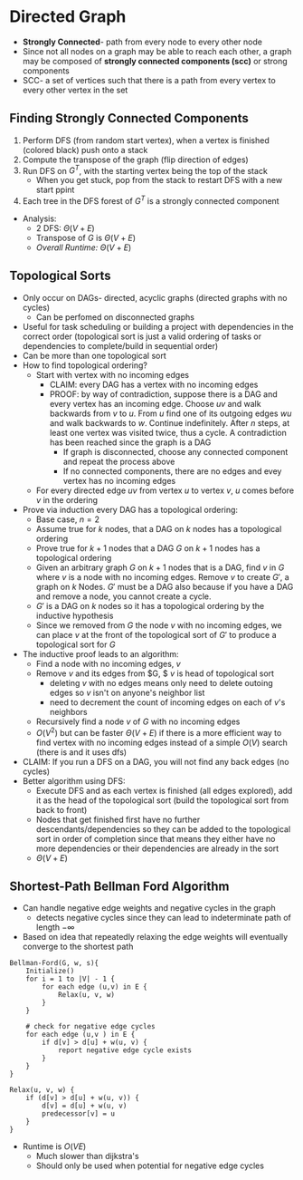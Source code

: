 # Directed Graph

- **Strongly Connected**- path from every node to every other node
- Since not all nodes on a graph may be able to reach each other, a graph may be composed of **strongly connected components (scc)** or strong components
- SCC- a set of vertices such that there is a path from every vertex to every other vertex in the set

## Finding Strongly Connected Components

1. Perform DFS (from random start vertex), when a vertex is finished (colored black) push onto a stack
2. Compute the transpose of the graph (flip direction of edges)
3. Run DFS on $G^T$, with the starting vertex being the top of the stack
    - When you get stuck, pop from the stack to restart DFS with a new start ppint 
4. Each tree in the DFS forest of $G^T$ is a strongly connected component 

- Analysis:
    - 2 DFS: $\Theta(V + E)$
    - Transpose of $G$ is $\Theta(V + E)$
    - *Overall Runtime:* $\Theta (V+ E)$

## Topological Sorts

- Only occur on DAGs- directed, acyclic graphs (directed graphs with no cycles)
    - Can be perfomed on disconnected graphs 
- Useful for task scheduling or building a project with dependencies in the correct order (topological sort is just a valid ordering of tasks or dependencies to complete/build in sequential order)
- Can be more than one topological sort 
- How to find topological ordering?
    - Start with vertex with no incoming edges
        - CLAIM: every DAG has a vertex with no incoming edges
        - PROOF: by way of contradiction, suppose there is a DAG and every vertex has an incoming edge. Choose $uv$ and walk backwards from $v$ to $u$. From $u$ find one of its outgoing edges $wu$ and walk backwards to $w$. Continue indefinitely. After $n$ steps, at least one vertex was visited twice, thus a cycle. A contradiction has been reached since the graph is a DAG
            - If graph is disconnected, choose any connected component and repeat the process above
            - If no connected components, there are no edges and evey vertex has no incoming edges
    - For every directed edge $uv$ from vertex $u$ to vertex $v$, $u$ comes before $v$ in the ordering
- Prove via induction every DAG has a topological ordering:
    - Base case, $n = 2$
    - Assume true for $k$ nodes, that a DAG on $k$ nodes has a topological ordering
    - Prove true for $k+1$ nodes that a DAG $G$ on $k+1$ nodes has a topological ordering
    - Given an arbitrary graph $G$ on $k+1$ nodes that is a DAG, find $v$ in $G$ where $v$ is a node with no incoming edges. Remove $v$ to create $G'$, a graph on $k$ Nodes. $G'$ must be a DAG also because if you have a DAG and remove a node, you cannot create a cycle.
    - $G'$ is a DAG on $k$ nodes so it has a topological ordering by the inductive hypothesis
    - Since we removed from $G$ the node $v$ with no incoming edges, we can place $v$ at the front of the topological sort of $G'$ to  produce a topological sort for $G$
- The inductive proof leads to an algorithm:
    - Find a node with no incoming edges, $v$
    - Remove $v$ and its edges from $G, $ $v$ is head of topological sort
        - deleting $v$ with no edges means only need to delete outoing edges so $v$ isn't on anyone's neighbor list
        - need to decrement the count of incoming edges on each of $v$'s neighbors 
    - Recursively find a node $v$ of $G$ with no incoming edges
    - $O(V^2)$ but can be faster $\Theta(V+E)$ if there is a more efficient way to find vertex with no incoming edges instead of a simple $O(V)$ search (there is and it uses dfs)
- CLAIM: If you run a DFS on a DAG, you will not find any back edges (no cycles)
- Better algorithm using DFS:
    - Execute DFS and as each vertex is finished (all edges explored), add it as the head of the topological sort (build the topological sort from back to front)
    - Nodes that get finished first have no further descendants/dependencies so they can be added to the topological sort in order of completion since that means they either have no more dependencies or their dependencies are already in the sort
    - $\Theta(V + E)$

## Shortest-Path Bellman Ford Algorithm

- Can handle negative edge weights and negative cycles in the graph
    - detects negative cycles since they can lead to indeterminate path of length $- \infty$
- Based on idea that repeatedly relaxing the edge weights will eventually converge to the shortest path

```
Bellman-Ford(G, w, s){
	Initialize()
	for i = 1 to |V| - 1 {
		for each edge (u,v) in E {
			Relax(u, v, w)
		}
	}
	
	# check for negative edge cycles
	for each edge (u,v ) in E {
		if d[v] > d[u] + w(u, v) {
			report negative edge cycle exists
		}
	}
}

Relax(u, v, w) {
	if (d[v] > d[u] + w(u, v)) {
		d[v] = d[u] + w(u, v)
		predecessor[v] = u
	}
}
```

- Runtime is $O(VE)$
    - Much slower than dijkstra's
    - Should only be used when potential for negative edge cycles
